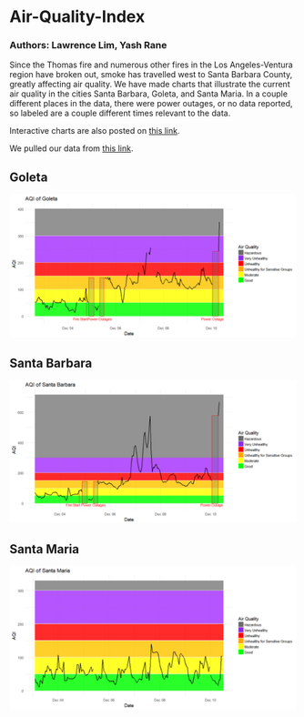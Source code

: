 # Air-Quality-Index

### Authors: Lawrence Lim, Yash Rane


Since the Thomas fire and numerous other fires in the Los Angeles-Ventura region have broken out, smoke has travelled west to Santa Barbara County, greatly affecting air quality. We have made charts that illustrate the current air quality in the cities Santa Barbara, Goleta, and Santa Maria. In a couple different places in the data, there were power outages, or no data reported, so labeled are a couple different times relevant to the data.

Interactive charts are also posted on [this link](https://yash-rane.shinyapps.io/Air-Quality-Index/).

We pulled our data from [this link](https://das.sbcapcd.org/StationSummaryNew.aspx).


## Goleta
![alt text](https://github.com/lawrencekhlim/Air-Quality-Index/blob/master/img/Goleta.png)

## Santa Barbara
![alt text](https://github.com/lawrencekhlim/Air-Quality-Index/blob/master/img/Santa_Barbara.png)

## Santa Maria
![alt text](https://github.com/lawrencekhlim/Air-Quality-Index/blob/master/img/Santa_Maria.png)
